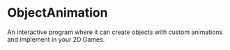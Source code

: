 # ObjectAnimation
An interactive program where it can create objects with custom animations and implement in your 2D Games. 
